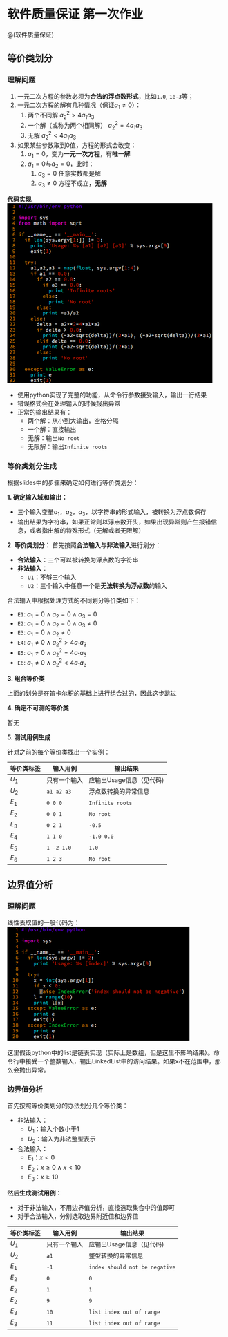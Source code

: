 

软件质量保证 第一次作业
===

@(软件质量保证)

等价类划分
---

### 理解问题

1. 一元二次方程的参数必须为**合法的浮点数形式**，比如`1.0`, `1e-3`等；
2. 一元二次方程的解有几种情况（保证$a_1 \neq 0$）：
	1. 两个不同解 $a_2^2>4a_1a_3$
	2. 一个解（或称为两个相同解） $a_2^2=4a_1a_3$
	3. 无解 $a_2^2<4a_1a_3$
3. 如果某些参数取到0值，方程的形式会改变：
	1. $a_1=0$，变为**一元一次方程**，有**唯一解**
	2. $a_1=0$与$a_2=0$，此时：
		1. $a_3=0$ 任意实数都是解
		2. $a_3\neq 0$ 方程不成立，**无解**

**代码实现**
![Equation](./equation.png)

- 使用python实现了完整的功能，从命令行参数接受输入，输出一行结果
- 错误格式会在处理输入的时候报出异常
- 正常的输出结果有：
	- 两个解：从小到大输出，空格分隔
	- 一个解：直接输出
	- 无解：输出`No root`
	- 无限解：输出`Infinite roots`


### 等价类划分生成

根据slides中的步骤来确定如何进行等价类划分：

**1. 确定输入域和输出：**
- 三个输入变量$a_1$，$a_2$，$a_3$，以字符串的形式输入，被转换为浮点数保存
- 输出结果为字符串，如果正常则以浮点数开头，如果出现异常则产生报错信息，或者指出解的特殊形式（无解或者无限解）

**2. 等价类划分：**
首先按照**合法输入**与**非法输入**进行划分：
- **合法输入**：三个可以被转换为浮点数的字符串
- **非法输入**：
	- `U1`：不够三个输入
	- `U2`：三个输入中任意一个是**无法转换为浮点数**的输入

合法输入中根据处理方式的不同划分等价类如下：
- `E1`: $a_1=0 \wedge a_2=0 \wedge a_3=0$
- `E2`: $a_1=0 \wedge a_2=0 \wedge a_3\neq 0$
- `E3`: $a_1=0 \wedge a_2\neq 0$
- `E4`: $a_1\neq 0 \wedge a_2^2>4a_1a_3$
- `E5`: $a_1\neq 0 \wedge a_2^2=4a_1a_3$ 
- `E6`: $a_1\neq 0 \wedge a_2^2<4a_1a_3$

**3. 组合等价类**

上面的划分是在笛卡尔积的基础上进行组合过的，因此这步跳过

**4. 确定不可测的等价类**

暂无

**5. 测试用例生成**

针对之前的每个等价类找出一个实例：

| 等价类标签	| 输入用例		| 输出结果				|
| ---		| ---			| ---					|
| $U_1$		| 只有一个输入	| 应输出Usage信息（见代码)	|
| $U_2$		| `a1 a2 a3` 	| 浮点数转换的异常信息		|
| $E_1$		| `0 0 0`		| `Infinite roots` 		|
| $E_2$ 	| `0 0 1`		| `No root` 				|
| $E_3$		| `0 2 1` 		| `-0.5` 				|
| $E_4$		| `1 1 0` 		| `-1.0 0.0` 			|
| $E_5$ 	| `1 -2 1.0`	 	| `1.0`					|
| $E_6$		| `1 2 3` 		| `No root` 				|


边界值分析
---

### 理解问题

线性表取值的一般代码为：
![Linked List](./linked_list.png)

这里假设python中的list是链表实现（实际上是数组，但是这里不影响结果）。命令行中接受一个整数输入，输出LinkedList中的访问结果。如果x不在范围中，那么会抛出异常。

### 边界值分析

首先按照等价类划分的办法划分几个等价类：
- 非法输入：
	- $U_1$：输入个数小于1
	- $U_2$：输入为非法整型表示
- 合法输入：
	- $E_1$：$x<0$
	- $E_2$：$x\geq0 \wedge x\lt 10$
	- $E_3$：$x\geq 10$

然后**生成测试用例**：
- 对于非法输入，不用边界值分析，直接选取集合中的值即可
- 对于合法输入，分别选取边界附近值和边界值

| 等价类标签	| 输入用例		| 输出结果							|
| ---		| ---			| ---								|
| $U_1$		| 只有一个输入	| 应输出Usage信息（见代码)				|
| $U_2$		| `a1` 			| 整型转换的异常信息					|
| $E_1$		| `-1`			| `index should not be negative` 		|
| $E_2$ 	| `0`			| `0` 								|
| $E_2$		| `1` 			| `1` 								|
| $E_2$		| `9` 			| `9` 								|
| $E_3$ 	| `10`	 		| `list index out of range`			|
| $E_3$		| `11` 			| `list index out of range` 			|

